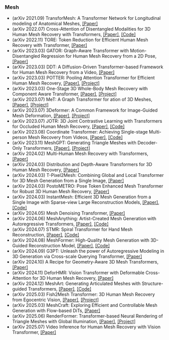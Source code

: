 ### Mesh
- (arXiv 2021.09) TransforMesh: A Transformer Network for Longitudinal modeling of Anatomical Meshes, [[Paper]](https://arxiv.org/pdf/2109.00532.pdf)
- (arXiv 2022.07) Cross-Attention of Disentangled Modalities for 3D Human Mesh Recovery with Transformers, [[Paper]](https://arxiv.org/pdf/2207.13820.pdf), [[Code]](https://github.com/postech-ami/FastMETRO)
- (arXiv 2022.11) TORE: Token Reduction for Efficient Human Mesh Recovery with Transformer, [[Paper]](https://arxiv.org/pdf/2211.10705.pdf)
- (arXiv 2023.03) GATOR: Graph-Aware Transformer with Motion-Disentangled Regression for Human Mesh Recovery from a 2D Pose, [[Paper]](https://arxiv.org/pdf/2303.05652.pdf)
- (arXiv 2023.03) DDT: A Diffusion-Driven Transformer-based Framework for Human Mesh Recovery from a Video, [[Paper]](https://arxiv.org/pdf/2303.13397.pdf)
- (arXiv 2023.03) POTTER: Pooling Attention Transformer for Efficient Human Mesh Recovery, [[Paper]](https://arxiv.org/pdf/2303.13357.pdf), [[Project]](https://zczcwh.github.io/potter_page)
- (arXiv 2023.03) One-Stage 3D Whole-Body Mesh Recovery with Component Aware Transformer, [[Paper]](https://arxiv.org/pdf/2303.16160.pdf), [[Project]](https://osx-ubody.github.io/)
- (arXiv 2023.07) MeT: A Graph Transformer for ation of 3D Meshes, [[Paper]](https://arxiv.org/pdf/2307.01115.pdf), [[Project]](https://osx-ubody.github.io/)
- (arXiv 2023.07) 3Deformer: A Common Framework for Image-Guided Mesh Deformation, [[Paper]](https://arxiv.org/pdf/2307.09892.pdf), [[Project]](https://osx-ubody.github.io/)
- (arXiv 2023.07) JOTR: 3D Joint Contrastive Learning with Transformers for Occluded Human Mesh Recovery, [[Paper]](https://arxiv.org/pdf/2307.16377.pdf), [[Code]](https://github.com/xljh0520/JOTR)
- (arXiv 2023.08) Coordinate Transformer: Achieving Single-stage Multi-person Mesh Recovery from Videos, [[Paper]](https://arxiv.org/pdf/2308.10334.pdf), [[Code]](https://github.com/Li-Hao-yuan/CoordFormer)
- (arXiv 2023.11) MeshGPT: Generating Triangle Meshes with Decoder-Only Transformers, [[Paper]](https://arxiv.org/pdf/2311.15475.pdf), [[Project]](https://nihalsid.github.io/mesh-gpt/)
- (arXiv 2024.02) Multi-Human Mesh Recovery with Transformers, [[Paper]](https://arxiv.org/pdf/2402.16806.pdf)
- (arXiv 2024.03) Distribution and Depth-Aware Transformers for 3D Human Mesh Recovery, [[Paper]](https://arxiv.org/pdf/2403.09063.pdf)
- (arXiv 2024.03) T-Pixel2Mesh: Combining Global and Local Transformer for 3D Mesh Generation from a Single Image, [[Paper]](https://arxiv.org/pdf/2403.13663.pdf)
- (arXiv 2024.03) PostoMETRO: Pose Token Enhanced Mesh Transformer for Robust 3D Human Mesh Recovery, [[Paper]](https://arxiv.org/pdf/2403.12473.pdf)
- (arXiv 2024.03) InstantMesh: Efficient 3D Mesh Generation from a Single Image with Sparse-view Large Reconstruction Models, [[Paper]](https://arxiv.org/pdf/2404.06542.pdf), [[Code]](https://github.com/TencentARC/InstantMesh)
- (arXiv 2024.05) Mesh Denoising Transformer, [[Paper]](https://arxiv.org/pdf/2405.06536v1.pdf)
- (arXiv 2024.06) MeshAnything: Artist-Created Mesh Generation with Autoregressive Transformers, [[Paper]](https://arxiv.org/pdf/2406.10163.pdf), [[Code]](https://github.com/buaacyw/MeshAnything)
- (arXiv 2024.07) STMR: Spiral Transformer for Hand Mesh Reconstruction, [[Paper]](https://arxiv.org/pdf/2407.05967.pdf), [[Code]](https://github.com/SmallXieGithub/STMR)
- (arXiv 2024.08) MeshFormer: High-Quality Mesh Generation with 3D-Guided Reconstruction Model, [[Paper]](https://arxiv.org/pdf/2408.10198.pdf), [[Code]](https://meshformer3d.github.io/)
- (arXiv 2024.09) G3PT: Unleash the power of Autoregressive Modeling in 3D Generation via Cross-scale Querying Transformer, [[Paper]](https://arxiv.org/pdf/2409.06322.pdf)
- (arXiv 2024.10) A Recipe for Geometry-Aware 3D Mesh Transformers, [[Paper]](https://arxiv.org/pdf/2411.00164.pdf)
- (arXiv 2024.11) DeforHMR: Vision Transformer with Deformable Cross-Attention for 3D Human Mesh Recovery, [[Paper]](https://arxiv.org/pdf/2411.11214.pdf)
- (arXiv 2024.12) MeshArt: Generating Articulated Meshes with Structure-guided Transformers, [[Paper]](https://arxiv.org/pdf/2412.11596.pdf), [[Code]](https://daoyig.github.io/Mesh_Art/)
- (arXiv 2025.03) Fish2Mesh Transformer: 3D Human Mesh Recovery from Egocentric Vision, [[Paper]](https://arxiv.org/pdf/2503.06089.pdf), [[Project]](https://fish2mesh.github.io/)
- (arXiv 2025.03) MeshCraft: Exploring Efficient and Controllable Mesh Generation with Flow-based DiTs, [[Paper]](https://arxiv.org/pdf/2503.23022.pdf)
- (arXiv 2025.06) RenderFormer: Transformer-based Neural Rendering of Triangle Meshes with Global Illumination, [[Paper]](https://arxiv.org/pdf/2505.21925.pdf), [[Project]](https://microsoft.github.io/renderformer/)
- (arXiv 2025.07) Video Inference for Human Mesh Recovery with Vision Transformer, [[Paper]](https://arxiv.org/pdf/2507.08981.pdf)
